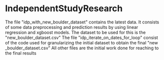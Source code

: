 # IndependentStudyResearch
The file "idp_with_new_boulder_dataset" contains the latest data. 
It consists of some data preprocessing and prediction results by using linear regression and xgboost models.
The dataset to be used for this is the "new_boulder_dataset.csv"
The file "idp_iterate_on_dates_for_loop" consist of the code used for granularizing the initial dataset to obtain the final "new
_boulder_dataset.csv"
All other files are the initial work done for reaching to the final results
